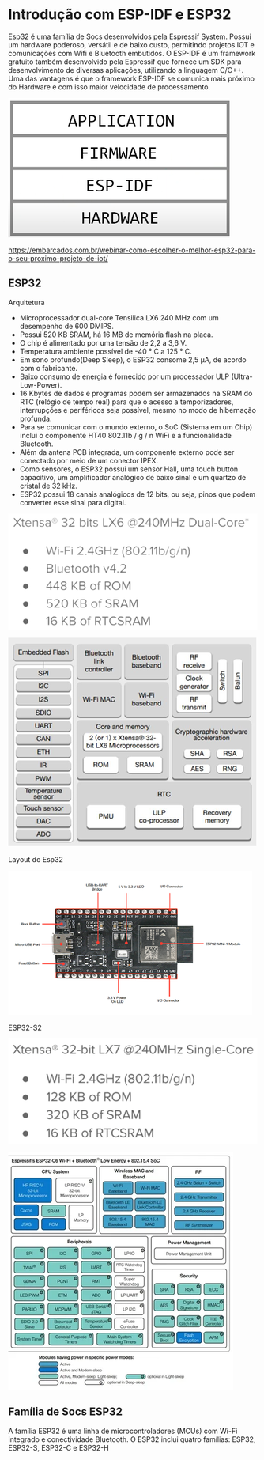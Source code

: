 # Introdução com ESP-IDF e ESP32

Esp32 é uma família de Socs desenvolvidos pela Espressif System. Possui um hardware poderoso, versátil e de baixo custo, permitindo projetos IOT e comunicações com Wifi e Bluetooth embutidos. O ESP-IDF é um framework gratuito também desenvolvido pela Espressif que fornece um SDK para desenvolvimento de diversas aplicações, utilizando a linguagem C/C++.
Uma das vantagens é que o framework ESP-IDF se comunica mais próximo do Hardware e com isso maior velocidade de processamento.

![alt text](image.png)

https://embarcados.com.br/webinar-como-escolher-o-melhor-esp32-para-o-seu-proximo-projeto-de-iot/

## ESP32

Arquitetura

-	Microprocessador dual-core Tensilica LX6 240 MHz com um desempenho de 600 DMIPS.
-	Possui 520 KB SRAM, há 16 MB de memória flash na placa.
-	O chip é alimentado por uma tensão de 2,2 a 3,6 V.
-	Temperatura ambiente possível de -40 ° C a 125 ° C.
-	Em sono profundo(Deep Sleep), o ESP32 consome 2,5 μA, de acordo com o fabricante.
-	Baixo consumo de energia é fornecido por um processador ULP (Ultra-Low-Power).
-	16 Kbytes de dados e programas podem ser armazenados na SRAM do RTC (relógio de tempo real) para que o acesso a temporizadores, interrupções e periféricos seja possível, mesmo no modo de hibernação profunda.
-	Para se comunicar com o mundo externo, o SoC (Sistema em um Chip) inclui o componente HT40 802.11b / g / n WiFi e a funcionalidade Bluetooth.
-	Além da antena PCB integrada, um componente externo pode ser conectado por meio de um conector IPEX.
-	Como sensores, o ESP32 possui um sensor Hall, uma touch button capacitivo, um amplificador analógico de baixo sinal e um quartzo de cristal de 32 kHz.
- ESP32 possui 18 canais analógicos de 12 bits, ou seja, pinos que podem converter esse sinal para digital.

![alt text](image-4.png)

 ![alt text](image-2.png)

Layout do Esp32

 ![alt text](image-3.png)

ESP32-S2

![alt text](image-6.png)

![alt text](image-5.png)

## Família de Socs ESP32

A família ESP32 é uma linha de microcontroladores (MCUs) com Wi-Fi integrado e conectividade Bluetooth. O ESP32 inclui quatro famílias: ESP32, ESP32-S, ESP32-C e ESP32-H

























